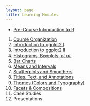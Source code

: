 ```yaml
---
layout: page
title: Learning Modules
---
```


* [Pre-Course Introduction to R](IntroR)

1. [Course Organization](Setup)
1. [Introduction to ggplot2 I](Intro1)
1. [Introduction to ggplot2 II](Intro2)
1. [Histograms, Boxplots, *et al.*](Univariate_Density)
1. [Bar Charts](Univariate_Groups)
1. [Means and Intervals](Means)
1. [Scatterplots and Smoothers](Bivariate)
1. [Titles, Text, and Annotations](Annotations)
1. [Themes (Colors and Typography)](Themes)
1. [Facets & Compositions](Facets)
1. Case Studies
1. Presentations

